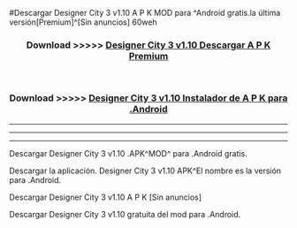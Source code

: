 #Descargar Designer City 3 v1.10 A P K MOD para ^Android gratis.la última versión[Premium]^[Sin anuncios] 60weh



<div align="center">
<h3>Download >>>>> <a href="https://es-web.web.app/?es= ${title}">Designer City 3 v1.10 Descargar A P K Premium</a></h3><br>

<h3>Download >>>>> <a href="https://es-web.web.app/?es= ${title}">Designer City 3 v1.10 Instalador de A P K para .Android</a></h3>
</div>


----------------------------------------------------------

----------------------------------------------------------

----------------------------------------------------------

Descargar Designer City 3 v1.10 .APK^MOD^ para .Android gratis.

Descargar la aplicación. Designer City 3 v1.10 APK^El nombre es la versión para .Android.

Descargar Designer City 3 v1.10 A P K [Sin anuncios]

Descargar Designer City 3 v1.10 gratuita del mod para .Android.